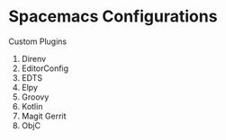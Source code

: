 # Spacemacs Configurations

Custom Plugins
1. Direnv
2. EditorConfig
3. EDTS
4. Elpy
5. Groovy
6. Kotlin
7. Magit Gerrit
8. ObjC
